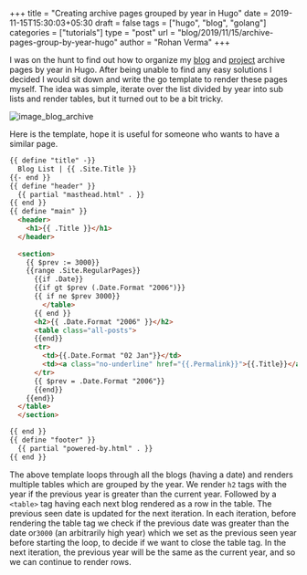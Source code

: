 +++
title = "Creating archive pages grouped by year in Hugo"
date = 2019-11-15T15:30:03+05:30
draft = false
tags = ["hugo", "blog", "golang"]
categories = ["tutorials"]
type = "post"
url = "blog/2019/11/15/archive-pages-group-by-year-hugo"
author = "Rohan Verma"
+++

I was on the hunt to find out how to organize my [blog](/archive) and 
[project](/project) archive pages by year in Hugo. After being unable to find 
any easy solutions I decided I would sit down and write the go template to 
render these pages myself. The idea was simple, iterate over the list divided
by year into sub lists and render tables, but it turned out to be a bit tricky.

![image_blog_archive](/blog/2019/images/blog_archive.png)

Here is the template, hope it is useful for someone who wants to have a similar
page.

```html
{{ define "title" -}}
  Blog List | {{ .Site.Title }}
{{- end }}
{{ define "header" }}
  {{ partial "masthead.html" . }}
{{ end }}
{{ define "main" }}
  <header>
    <h1>{{ .Title }}</h1>
  </header>
  
  <section>
    {{ $prev := 3000}}
    {{range .Site.RegularPages}}
      {{if .Date}}
      {{if gt $prev (.Date.Format "2006")}}
      {{ if ne $prev 3000}}
        </table>
      {{ end }}
      <h2>{{ .Date.Format "2006" }}</h2>
      <table class="all-posts">
      {{end}}
      <tr>
        <td>{{.Date.Format "02 Jan"}}</td>
        <td><a class="no-underline" href="{{.Permalink}}">{{.Title}}</a></td>
      </tr>
      {{ $prev = .Date.Format "2006"}}
      {{end}}
    {{end}}
  </table>    
  </section>

{{ end }}
{{ define "footer" }}
  {{ partial "powered-by.html" . }}
{{ end }}
```

The above template loops through all the blogs (having a date) and renders 
multiple tables
which are grouped by the year. We render `h2` tags with the year if the previous
year is greater than the current year. Followed 
by a `<table>` tag having each next blog rendered as a row in the table. The 
previous seen date is updated for the next iteration. In each iteration, before 
rendering the table tag we check if the previous date was greater than the date 
or`3000` (an arbitrarily high year) which we set as the previous seen year 
before starting the loop, to decide if we want to close the table tag. In the
next iteration, the previous year will be the same as the current year, and so
we can continue to render rows.
